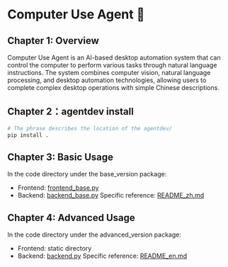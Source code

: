 # Computer Use Agent 🤖

## Chapter 1: Overview

Computer Use Agent is an AI-based desktop automation system that can control the computer to perform various tasks through natural language instructions. The system combines computer vision, natural language processing, and desktop automation technologies, allowing users to complete complex desktop operations with simple Chinese descriptions.

##  Chapter 2：agentdev install

```bash
# The phrase describes the location of the agentdev/
pip install .
```

## Chapter 3: Basic Usage

In the code directory under the base_version package:
- Frontend: [frontend_base.py](./base_version/computer_use_server/frontend_base.py)
- Backend: [backend_base.py](./base_version/computer_use_server/backend_base.py)
Specific reference: [README_zh.md](./base_version/computer_use_server/README_en.md)

## Chapter 4: Advanced Usage

In the code directory under the advanced_version package:
- Frontend: static directory
- Backend: [backend.py](./advanced_version/computer_use_server/backend.py)
Specific reference: [README_en.md](./advanced_version/computer_use_server/README_en.md)